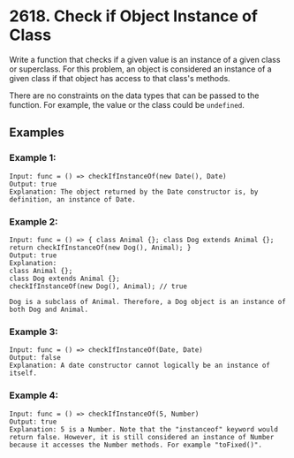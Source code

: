 # 2618. Check if Object Instance of Class

Write a function that checks if a given value is an instance of a given class or superclass. For this problem, an object is considered an instance of a given class if that object has access to that class's methods.

There are no constraints on the data types that can be passed to the function. For example, the value or the class could be `undefined`.

## Examples

### Example 1:
```
Input: func = () => checkIfInstanceOf(new Date(), Date)
Output: true
Explanation: The object returned by the Date constructor is, by definition, an instance of Date.
```

### Example 2:
```
Input: func = () => { class Animal {}; class Dog extends Animal {}; return checkIfInstanceOf(new Dog(), Animal); }
Output: true
Explanation:
class Animal {};
class Dog extends Animal {};
checkIfInstanceOf(new Dog(), Animal); // true

Dog is a subclass of Animal. Therefore, a Dog object is an instance of both Dog and Animal.
```

### Example 3:
```
Input: func = () => checkIfInstanceOf(Date, Date)
Output: false
Explanation: A date constructor cannot logically be an instance of itself.
```

### Example 4:
```
Input: func = () => checkIfInstanceOf(5, Number)
Output: true
Explanation: 5 is a Number. Note that the "instanceof" keyword would return false. However, it is still considered an instance of Number because it accesses the Number methods. For example "toFixed()".
```

